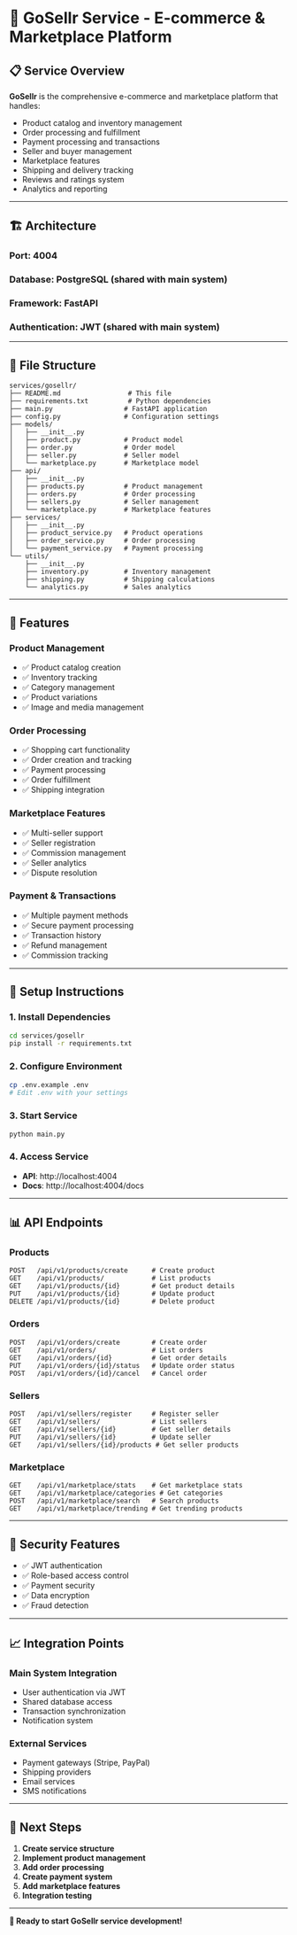 # 🛒 GoSellr Service - E-commerce & Marketplace Platform

## 📋 **Service Overview**

**GoSellr** is the comprehensive e-commerce and marketplace platform that handles:
- Product catalog and inventory management
- Order processing and fulfillment
- Payment processing and transactions
- Seller and buyer management
- Marketplace features
- Shipping and delivery tracking
- Reviews and ratings system
- Analytics and reporting

---

## 🏗️ **Architecture**

### **Port**: 4004
### **Database**: PostgreSQL (shared with main system)
### **Framework**: FastAPI
### **Authentication**: JWT (shared with main system)

---

## 📁 **File Structure**
```
services/gosellr/
├── README.md                 # This file
├── requirements.txt          # Python dependencies
├── main.py                  # FastAPI application
├── config.py                # Configuration settings
├── models/
│   ├── __init__.py
│   ├── product.py           # Product model
│   ├── order.py             # Order model
│   ├── seller.py            # Seller model
│   └── marketplace.py       # Marketplace model
├── api/
│   ├── __init__.py
│   ├── products.py          # Product management
│   ├── orders.py            # Order processing
│   ├── sellers.py           # Seller management
│   └── marketplace.py       # Marketplace features
├── services/
│   ├── __init__.py
│   ├── product_service.py   # Product operations
│   ├── order_service.py     # Order processing
│   └── payment_service.py   # Payment processing
└── utils/
    ├── __init__.py
    ├── inventory.py         # Inventory management
    ├── shipping.py          # Shipping calculations
    └── analytics.py         # Sales analytics
```

---

## 🚀 **Features**

### **Product Management**
- ✅ Product catalog creation
- ✅ Inventory tracking
- ✅ Category management
- ✅ Product variations
- ✅ Image and media management

### **Order Processing**
- ✅ Shopping cart functionality
- ✅ Order creation and tracking
- ✅ Payment processing
- ✅ Order fulfillment
- ✅ Shipping integration

### **Marketplace Features**
- ✅ Multi-seller support
- ✅ Seller registration
- ✅ Commission management
- ✅ Seller analytics
- ✅ Dispute resolution

### **Payment & Transactions**
- ✅ Multiple payment methods
- ✅ Secure payment processing
- ✅ Transaction history
- ✅ Refund management
- ✅ Commission tracking

---

## 🔧 **Setup Instructions**

### **1. Install Dependencies**
```bash
cd services/gosellr
pip install -r requirements.txt
```

### **2. Configure Environment**
```bash
cp .env.example .env
# Edit .env with your settings
```

### **3. Start Service**
```bash
python main.py
```

### **4. Access Service**
- **API**: http://localhost:4004
- **Docs**: http://localhost:4004/docs

---

## 📊 **API Endpoints**

### **Products**
```
POST   /api/v1/products/create      # Create product
GET    /api/v1/products/            # List products
GET    /api/v1/products/{id}        # Get product details
PUT    /api/v1/products/{id}        # Update product
DELETE /api/v1/products/{id}        # Delete product
```

### **Orders**
```
POST   /api/v1/orders/create        # Create order
GET    /api/v1/orders/              # List orders
GET    /api/v1/orders/{id}          # Get order details
PUT    /api/v1/orders/{id}/status   # Update order status
POST   /api/v1/orders/{id}/cancel   # Cancel order
```

### **Sellers**
```
POST   /api/v1/sellers/register     # Register seller
GET    /api/v1/sellers/             # List sellers
GET    /api/v1/sellers/{id}         # Get seller details
PUT    /api/v1/sellers/{id}         # Update seller
GET    /api/v1/sellers/{id}/products # Get seller products
```

### **Marketplace**
```
GET    /api/v1/marketplace/stats    # Get marketplace stats
GET    /api/v1/marketplace/categories # Get categories
POST   /api/v1/marketplace/search   # Search products
GET    /api/v1/marketplace/trending # Get trending products
```

---

## 🔐 **Security Features**

- ✅ JWT authentication
- ✅ Role-based access control
- ✅ Payment security
- ✅ Data encryption
- ✅ Fraud detection

---

## 📈 **Integration Points**

### **Main System Integration**
- User authentication via JWT
- Shared database access
- Transaction synchronization
- Notification system

### **External Services**
- Payment gateways (Stripe, PayPal)
- Shipping providers
- Email services
- SMS notifications

---

## 🎯 **Next Steps**

1. **Create service structure**
2. **Implement product management**
3. **Add order processing**
4. **Create payment system**
5. **Add marketplace features**
6. **Integration testing**

---

**🚀 Ready to start GoSellr service development!** 